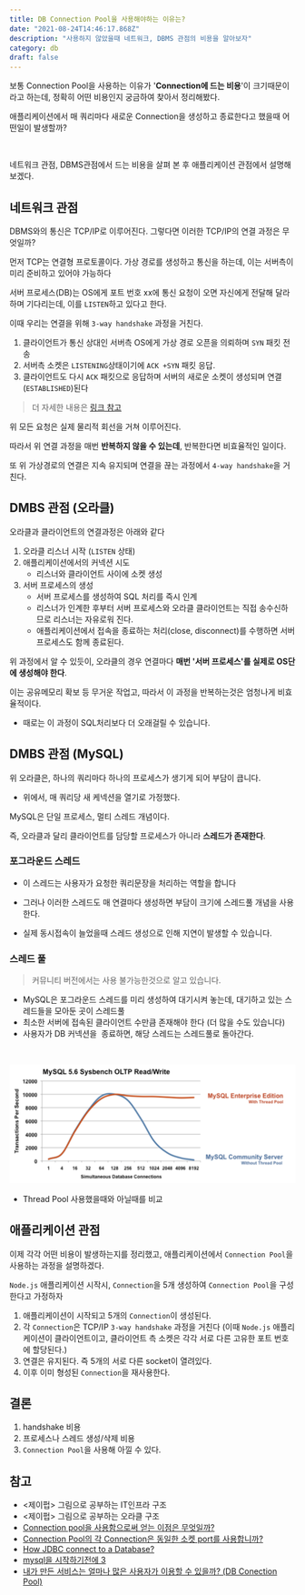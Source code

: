 ```yaml
---
title: DB Connection Pool을 사용해야하는 이유는?
date: "2021-08-24T14:46:17.868Z"
description: "사용하지 않았을때 네트워크, DBMS 관점의 비용을 알아보자"
category: db
draft: false
---
```


보통 Connection Pool을 사용하는 이유가 '**Connection에 드는 비용**'이 크기때문이라고 하는데, 정확히 어떤 비용인지 궁금하여 찾아서 정리해봤다.

애플리케이션에서 매 쿼리마다 새로운 Connection을 생성하고 종료한다고 했을때 어떤일이 발생할까?

<br/>

네트워크 관점, DBMS관점에서 드는 비용을 살펴 본 후 애플리케이션 관점에서 설명해보겠다.


## 네트워크 관점

DBMS와의 통신은 TCP/IP로 이루어진다. 그렇다면 이러한 TCP/IP의 연결 과정은 무엇일까?

먼저 TCP는 연결형 프로토콜이다. 가상 경로를 생성하고 통신을 하는데, 이는 서버측이 미리 준비하고 있어야 가능하다

서버 프로세스(DB)는 OS에게 포트 번호 xx에 통신 요청이 오면 자신에게 전달해 달라하며 기다리는데, 이를 `LISTEN`하고 있다고 한다.

이때 우리는 연결을 위해 `3-way handshake` 과정을 거친다.

1. 클라이언트가 통신 상대인 서버측 OS에게 가상 경로 오픈을 의뢰하며 `SYN` 패킷 전송
2. 서버측 소켓은 `LISTENING`상태이기에 `ACK +SYN` 패킷 응답.
3. 클라이언트도 다시 `ACK`  패킷으로 응답하며 서버의 새로운 소켓이 생성되며 연결(`ESTABLISHED`)된다

> 더 자세한 내용은 [링크 참고](/network/3-way-handsahke-with-c)

위 모든 요청은 실제 물리적 회선을 거쳐 이루어진다.

따라서 위 연결 과정을 매번 **반복하지 않을 수 있는데**, 반복한다면 비효율적인 일이다.

또 위 가상경로의 연결은 지속 유지되며 연결을 끊는 과정에서 `4-way handshake`을 거친다.

## DMBS 관점 (오라클)

오라클과 클라이언트의 연결과정은 아래와 같다

1. 오라클 리스너 시작 (`LISTEN` 상태)
2. 애플리케이션에서의 커넥션 시도
	- 리스너와 클라이언트 사이에 소켓 생성
3. 서버 프로세스의 생성
	- 서버 프로세스를 생성하여 SQL 처리를 즉시 인계
	- 리스너가 인계한 후부터 서버 프로세스와 오라클 클라이언트는 직접 송수신하므로 리스너는 자유로워 진다.
	-  애플리케이션에서 접속을 종료하는 처리(close, disconnect)를 수행하면 서버 프로세스도 함께 종료된다.

위 과정에서 알 수 있듯이, 오라클의 경우 연결마다 **매번 '서버 프로세스'를 실제로 OS단에 생성해야 한다**.

이는 공유메모리 확보 등 무거운 작업고, 따라서 이 과정을 반복하는것은 엄청나게 비효율적이다.
- 때로는 이 과정이 SQL처리보다 더 오래걸릴 수 있습니다.

## DMBS 관점 (MySQL)

위 오라클은, 하나의 쿼리마다 하나의 프로세스가 생기게 되어 부담이 큽니다.
- 위에서, 매 쿼리당 새 케넥션을 열기로 가정했다.

MySQL은 단일 프로세스, 멀티 스레드 개념이다.

즉, 오라클과 달리 클라이언트를 담당할 프로세스가 아니라 **스레드가 존재한다**.

### 포그라운드 스레드

- 이 스레드는 사용자가 요청한 쿼리문장을 처리하는 역할을 합니다 

- 그러나 이러한 스레드도 매 연결마다 생성하면 부담이 크기에 스레드풀 개념을 사용한다.
- 실제 동시접속이 늘었을때 스레드 생성으로 인해 지연이 발생할 수 있습니다.


### 스레드 풀

> 커뮤니티 버전에서는 사용 불가능한것으로 알고 있습니다.

- MySQL은 포그라운드 스레드를 미리 생성하여 대기시켜 놓는데, 대기하고 있는 스레드들을 모아둔 곳이 스레드풀
- 최소한 서버에 접속된 클라이언트 수만큼 존재해야 한다 (더 많을 수도 있습니다)
- 사용자가 DB 커넥션을  종료하면, 해당 스레드는 스레드풀로 돌아간다.

<br/>

![MySQL](./mysql.png) 

- Thread Pool 사용했을때와 아닐때를 비교

## 애플리케이션 관점

이제 각각 어떤 비용이 발생하는지를 정리했고, 애플리케이션에서 `Connection Pool`을 사용하는 과정을 설명하겠다. 

`Node.js` 애플리케이션 시작시, `Connection`을 5개 생성하여 `Connection Pool`을 구성한다고 가정하자

1. 애플리케이션이 시작되고 5개의 `Connection`이 생성된다.
2. 각 `Connection`은 TCP/IP `3-way handshake` 과정을 거친다 (이때 `Node.js` 애플리케이션이 클라이언트이고, 클라이언트 측 소켓은 각각 서로 다른 고유한 포트 번호에 할당된다.)
3. 연결은 유지된다. 즉 5개의 서로 다른 socket이 열려있다.
4. 이후 이미 형성된 `Connection`을 재사용한다.


## 결론

1. handshake 비용
2. 프로세스나 스레드 생성/삭제 비용
3. `Connection Pool`을 사용해 아낄 수 있다.

## 참고
- <제이펍> 그림으로 공부하는 IT인프라 구조
- <제이펍> 그림으로 공부하는 오라클 구조
- [Connection pool을 사용함으로써 얻는 이점은 무엇일까?](https://1-7171771.tistory.com/119)
- [Connection Pool의 각 Connection은 동일한 소켓 port를 사용합니까?](https://stackoverflow.com/questions/18653591/do-each-connection-in-connection-pool-use-the-same-socket-port)
- [How JDBC connect to a Database?](https://programmingsharing.com/why-connection-pool-is-fast-5e91fd3a0ae)
- [mysql을 시작하기전에 3](https://dung-beetle.tistory.com/68)
- [내가 만든 서비스는 얼마나 많은 사용자가 이용할 수 있을까? (DB Conection Pool)](https://hyuntaeknote.tistory.com/12)